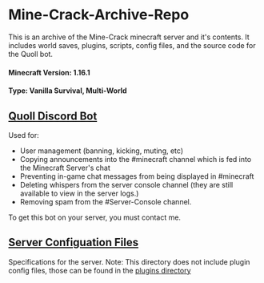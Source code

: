 # Mine-Crack-Archive-Repo
This is an archive of the Mine-Crack minecraft server and it's contents. It includes world saves, plugins, scripts, config files, and the source code for the Quoll bot.

#### Minecraft Version: 1.16.1
#### Type: Vanilla Survival, Multi-World

## [Quoll Discord Bot](https://github.com/Patrickk17/Quoll)
Used for:
- User management (banning, kicking, muting, etc)
- Copying announcements into the #minecraft channel which is fed into the Minecraft Server's chat
- Preventing in-game chat messages from being displayed in #minecraft
- Deleting whispers from the server console channel (they are still available to view in the server logs.)
- Removing spam from the #Server-Console channel.

To get this bot on your server, you must contact me.

## [Server Configuation Files](https://github.com/Patrickk17/Mine-Crack-Archive-Repo/tree/main/config-files)
Specifications for the server. Note: This directory does not include plugin config files, those can be found in the [plugins directory](https://github.com/Patrickk17/Mine-Crack-Archive-Repo/tree/main/plugins)

